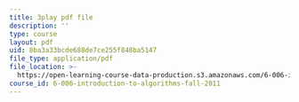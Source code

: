 ```yaml
---
title: 3play pdf file
description: ''
type: course
layout: pdf
uid: 8ba3a33bcde688de7ce255f848ba5147
file_type: application/pdf
file_location: >-
  https://open-learning-course-data-production.s3.amazonaws.com/6-006-introduction-to-algorithms-fall-2011/8ba3a33bcde688de7ce255f848ba5147_Zc54gFhdpLA.pdf
course_id: 6-006-introduction-to-algorithms-fall-2011
---
```

